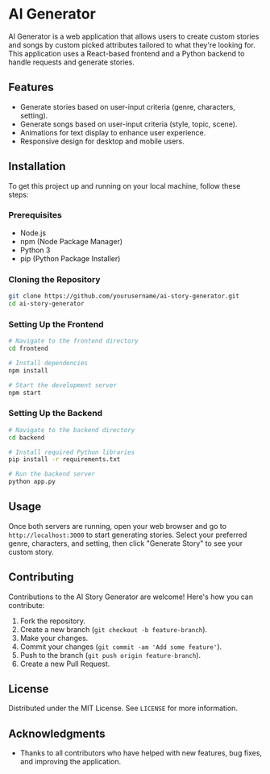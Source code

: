 
# AI Generator

AI Generator is a web application that allows users to create custom stories and songs by custom picked attributes tailored to what they're looking for. This application uses a React-based frontend and a Python backend to handle requests and generate stories.

## Features

- Generate stories based on user-input criteria (genre, characters, setting).
- Generate songs based on user-input criteria (style, topic, scene).
- Animations for text display to enhance user experience.
- Responsive design for desktop and mobile users.

## Installation

To get this project up and running on your local machine, follow these steps:

### Prerequisites

- Node.js
- npm (Node Package Manager)
- Python 3
- pip (Python Package Installer)

### Cloning the Repository

```bash
git clone https://github.com/yourusername/ai-story-generator.git
cd ai-story-generator
```

### Setting Up the Frontend

```bash
# Navigate to the frontend directory
cd frontend

# Install dependencies
npm install

# Start the development server
npm start
```

### Setting Up the Backend

```bash
# Navigate to the backend directory
cd backend

# Install required Python libraries
pip install -r requirements.txt

# Run the backend server
python app.py
```

## Usage

Once both servers are running, open your web browser and go to `http://localhost:3000` to start generating stories. Select your preferred genre, characters, and setting, then click "Generate Story" to see your custom story.

## Contributing

Contributions to the AI Story Generator are welcome! Here's how you can contribute:

1. Fork the repository.
2. Create a new branch (`git checkout -b feature-branch`).
3. Make your changes.
4. Commit your changes (`git commit -am 'Add some feature'`).
5. Push to the branch (`git push origin feature-branch`).
6. Create a new Pull Request.

## License

Distributed under the MIT License. See `LICENSE` for more information.

## Acknowledgments

- Thanks to all contributors who have helped with new features, bug fixes, and improving the application.
